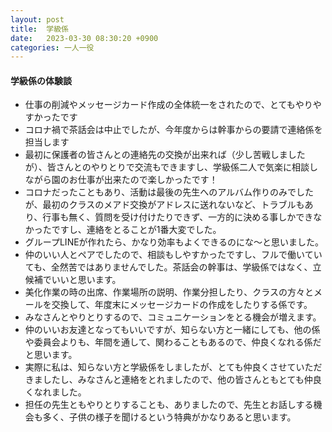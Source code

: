 ```yaml
---
layout: post
title:  学級係
date:   2023-03-30 08:30:20 +0900
categories: 一人一役
---
```

#### 学級係の体験談

- 仕事の削減やメッセージカード作成の全体統一をされたので、とてもやりやすかったです
- コロナ禍で茶話会は中止でしたが、今年度からは幹事からの要請で連絡係を担当します
- 最初に保護者の皆さんとの連絡先の交換が出来れば（少し苦戦しましたが）、皆さんとのやりとりで交流もできますし、学級係二人で気楽に相談しながら園のお仕事が出来たので楽しかったです！
- コロナだったこともあり、活動は最後の先生へのアルバム作りのみでしたが、最初のクラスのメアド交換がアドレスに送れないなど、トラブルもあり、行事も無く、質問を受け付けたりできず、一方的に決める事しかできなかったですし、連絡をとることが1番大変でした。
- グループLINEが作れたら、かなり効率もよくできるのにな〜と思いました。
- 仲のいい人とペアでしたので、相談もしやすかったですし、フルで働いていても、全然苦ではありませんでした。茶話会の幹事は、学級係ではなく、立候補でいいと思います。
- 美化作業の時の出席、作業場所の説明、作業分担したり、クラスの方々とメールを交換して、年度末にメッセージカードの作成をしたりする係です。
- みなさんとやりとりするので、コミュニケーションをとる機会が増えます。
- 仲のいいお友達となってもいいですが、知らない方と一緒にしても、他の係や委員会よりも、年間を通して、関わることもあるので、仲良くなれる係だと思います。
- 実際に私は、知らない方と学級係をしましたが、とても仲良くさせていただきましたし、みなさんと連絡をとれましたので、他の皆さんともとても仲良くなれました。
- 担任の先生ともやりとりすることも、ありましたので、先生とお話しする機会も多く、子供の様子を聞けるという特典がかなりあると思います。
